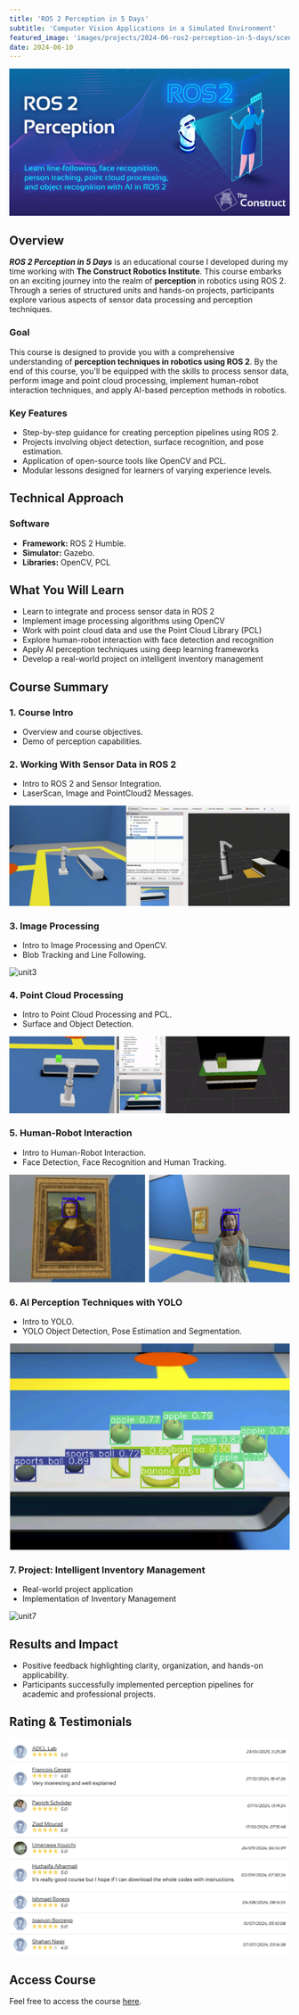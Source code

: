 ```yaml
---
title: 'ROS 2 Perception in 5 Days'
subtitle: 'Computer Vision Applications in a Simulated Environment'
featured_image: 'images/projects/2024-06-ros2-perception-in-5-days/scenario3.gif'
date: 2024-06-10
---
```


![course_image](/images/projects/2024-06-ros2-perception-in-5-days/course_image.jpg)


## Overview

***ROS 2 Perception in 5 Days*** is an educational course I developed during my time working with **The Construct Robotics Institute**. This course embarks on an exciting journey into the realm of **perception** in robotics using ROS 2. Through a series of structured units and hands-on projects, participants explore various aspects of sensor data processing and perception techniques.

### Goal

This course is designed to provide you with a comprehensive understanding of **perception techniques in robotics using ROS 2**. By the end of this course, you'll be equipped with the skills to process sensor data, perform image and point cloud processing, implement human-robot interaction techniques, and apply AI-based perception methods in robotics.

### Key Features

- Step-by-step guidance for creating perception pipelines using ROS 2.
- Projects involving object detection, surface recognition, and pose estimation.
- Application of open-source tools like OpenCV and PCL.
- Modular lessons designed for learners of varying experience levels.

## Technical Approach

### Software

- **Framework:** ROS 2 Humble.
- **Simulator:** Gazebo.
- **Libraries:** OpenCV, PCL

## What You Will Learn

- Learn to integrate and process sensor data in ROS 2
- Implement image processing algorithms using OpenCV
- Work with point cloud data and use the Point Cloud Library (PCL)
- Explore human-robot interaction with face detection and recognition
- Apply AI perception techniques using deep learning frameworks
- Develop a real-world project on intelligent inventory management

## Course Summary

### 1. Course Intro

- Overview and course objectives.
- Demo of perception capabilities.

### 2. Working With Sensor Data in ROS 2

- Intro to ROS 2 and Sensor Integration.
- LaserScan, Image and PointCloud2 Messages.

![unit2](/images/projects/2024-06-ros2-perception-in-5-days/unit2.gif)

### 3. Image Processing

- Intro to Image Processing and OpenCV.
- Blob Tracking and Line Following.

![unit3](/images/projects/2024-06-ros2-perception-in-5-days/unit3.gif)

### 4. Point Cloud Processing

- Intro to Point Cloud Processing and PCL.
- Surface and Object Detection.

![unit4](/images/projects/2024-06-ros2-perception-in-5-days/unit4.gif)

### 5. Human-Robot Interaction

- Intro to Human-Robot Interaction.
- Face Detection, Face Recognition and Human Tracking.

![unit5](/images/projects/2024-06-ros2-perception-in-5-days/unit5.png)

### 6. AI Perception Techniques with YOLO

- Intro to YOLO.
- YOLO Object Detection, Pose Estimation and Segmentation.

![unit6](/images/projects/2024-06-ros2-perception-in-5-days/unit6.png)

### 7. Project: Intelligent Inventory Management

- Real-world project application
- Implementation of Inventory Management

![unit7](/images/projects/2024-06-ros2-perception-in-5-days/unit7.gif)

## Results and Impact

- Positive feedback highlighting clarity, organization, and hands-on applicability.
- Participants successfully implemented perception pipelines for academic and professional projects.

## Rating & Testimonials

![testimonials](/images/projects/2024-06-ros2-perception-in-5-days/testimonials.png)

## Access Course

Feel free to access the course [here](https://app.theconstruct.ai/courses/ros-2-perception-in-5-days-239/?utm_source=youtube&utm_medium=youtube_course_video&utm_campaign=youtube_course_video_9GkNefM-tXU).